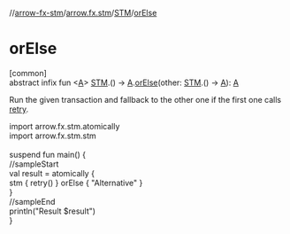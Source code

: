 //[arrow-fx-stm](../../../index.md)/[arrow.fx.stm](../index.md)/[STM](index.md)/[orElse](or-else.md)

# orElse

[common]\
abstract infix fun &lt;[A](or-else.md)&gt; [STM](index.md).() -&gt; [A](or-else.md).[orElse](or-else.md)(other: [STM](index.md).() -&gt; [A](or-else.md)): [A](or-else.md)

Run the given transaction and fallback to the other one if the first one calls [retry](retry.md).

import arrow.fx.stm.atomically\
import arrow.fx.stm.stm\
\
suspend fun main() {\
  //sampleStart\
  val result = atomically {\
    stm { retry() } orElse { "Alternative" }\
  }\
  //sampleEnd\
  println("Result $result")\
}<!--- KNIT example-stm-05.kt -->
